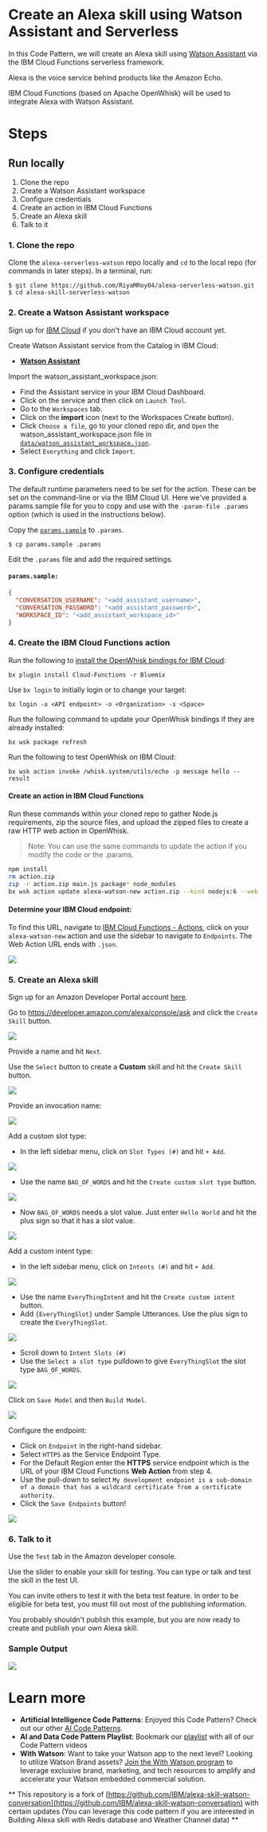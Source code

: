 # Create an Alexa skill using Watson Assistant and Serverless

In this Code Pattern, we will create an Alexa skill using [Watson Assistant](https://www.ibm.com/watson/developercloud/conversation.html) via the IBM Cloud Functions serverless framework.

Alexa is the voice service behind products like the Amazon Echo.

IBM Cloud Functions (based on Apache OpenWhisk) will be used to integrate Alexa with Watson Assistant.

# Steps

## Run locally

1. Clone the repo
2. Create a Watson Assistant workspace
3. Configure credentials
4. Create an action in IBM Cloud Functions
5. Create an Alexa skill
6. Talk to it

### 1. Clone the repo

Clone the `alexa-serverless-watson` repo locally and `cd` to the local repo
(for commands in later steps). In a terminal, run:

```
$ git clone https://github.com/RiyaMRoy04/alexa-serverless-watson.git
$ cd alexa-skill-serverless-watson
```

### 2. Create a Watson Assistant workspace

Sign up for [IBM Cloud](https://ibm.biz/BdZ7QU) if you don't have an IBM Cloud account yet.

Create Watson Assistant service from the Catalog in IBM Cloud:
* [**Watson Assistant**](https://console.ng.bluemix.net/catalog/services/conversation)

Import the watson_assistant_workspace.json:
* Find the Assistant service in your IBM Cloud Dashboard.
* Click on the service and then click on `Launch Tool`.
* Go to the `Workspaces` tab.
* Click on the **import** icon (next to the Workspaces Create button).
* Click `Choose a file`, go to your cloned repo dir, and `Open` the watson_assistant_workspace.json file in [`data/watson_assistant_workspace.json`](data/watson_assistant_workspace.json).
* Select `Everything` and click `Import`.

### 3. Configure credentials

The default runtime parameters need to be set for the action.
These can be set on the command-line or via the IBM Cloud UI.
Here we've provided a params.sample file for you to copy and use
with the `-param-file .params` option (which is used in the instructions below).

Copy the [`params.sample`](params.sample) to `.params`.

```
$ cp params.sample .params
```
Edit the `.params` file and add the required settings.

#### `params.sample:`

```json
{
  "CONVERSATION_USERNAME": "<add_assistant_username>",
  "CONVERSATION_PASSWORD": "<add_assistant_password>",
  "WORKSPACE_ID": "<add_assistant_workspace_id>"
}
```
### 4. Create the IBM Cloud Functions action

Run the following to [install the OpenWhisk bindings for IBM Cloud](https://console.bluemix.net/openwhisk/learn/cli):
```
bx plugin install Cloud-Functions -r Bluemix
```

Use `bx login` to initially login or to change your target:
```
bx login -a <API endpoint> -o <Organization> -s <Space>
```

Run the following command to update your OpenWhisk bindings if they are already installed:
```
bx wsk package refresh
```

Run the following to test OpenWhisk on IBM Cloud:
```
bx wsk action invoke /whisk.system/utils/echo -p message hello --result
```

#### Create an action in IBM Cloud Functions
Run these commands within your cloned repo to gather Node.js requirements, zip the source files, and upload the zipped files
to create a raw HTTP web action in OpenWhisk.

> Note: You can use the same commands to update the action if you modify the code or the .params.

```sh
npm install
rm action.zip
zip -r action.zip main.js package* node_modules
bx wsk action update alexa-watson-new action.zip --kind nodejs:6 --web raw --param-file .params
```

#### Determine your IBM Cloud endpoint:

To find this URL, navigate to [IBM Cloud Functions - Actions](https://console.bluemix.net/openwhisk/manage/actions), click on your
`alexa-watson-new` action and use the sidebar to navigate to `Endpoints`.  The Web Action URL ends with `.json`.

![](images/functions_endpoints.png)

### 5. Create an Alexa skill

Sign up for an Amazon Developer Portal account [here](http://developer.amazon.com/).

Go to https://developer.amazon.com/alexa/console/ask and click the `Create Skill` button.

![](images/create_alexa_skill.png)

Provide a name and hit `Next`.

Use the `Select` button to create a **Custom** skill and hit the `Create Skill` button.

![](images/select_custom_skill.png)

Provide an invocation name:

![](images/invocation_name.png)

Add a custom slot type:

* In the left sidebar menu, click on `Slot Types (#)` and hit `+ Add`.

![](images/slot_types.png)

* Use the name `BAG_OF_WORDS` and hit the `Create custom slot type` button.

![](images/create_slot_type.png)

* Now `BAG_OF_WORDS` needs a slot value. Just enter `Hello World` and hit the plus sign so that it has a slot value.

![](images/bag_of_words.png)

Add a custom intent type:

* In the left sidebar menu, click on `Intents (#)` and hit `+ Add`.

![](images/intents.png)

* Use the name `EveryThingIntent` and hit the `Create custom intent` button.
* Add `{EveryThingSlot}` under Sample Utterances. Use the plus sign to create the `EveryThingSlot`.

![](images/sample_utterance.png)

* Scroll down to `Intent Slots (#)`
* Use the `Select a slot type` pulldown to give `EveryThingSlot` the slot type `BAG_OF_WORDS`.

![](images/create_everything_intent.png)

Click on `Save Model` and then `Build Model`.

![](images/save_and_build.png)

Configure the endpoint:

* Click on `Endpoint` in the right-hand sidebar.
* Select `HTTPS` as the Service Endpoint Type.
* For the Default Region enter the **HTTPS** service endpoint which is the URL of your IBM Cloud Functions **Web Action** from step 4.
* Use the pull-down to select `My development endpoint is a sub-domain of a domain that has a wildcard certificate from a certificate authority`.
* Click the `Save Endpoints` button!

![](images/service_endpoint_type.png)

### 6. Talk to it

Use the `Test` tab in the Amazon developer console.

Use the slider to enable your skill for testing. You can type or talk and test the skill in the test UI.

You can invite others to test it with the beta test feature. In order to be eligible for beta test, you must fill out most of the publishing information.

You probably shouldn't publish this example, but you are now ready to create and publish your own Alexa skill.

### Sample Output

![](images/output.png)

# Learn more

* **Artificial Intelligence Code Patterns**: Enjoyed this Code Pattern? Check out our other [AI Code Patterns](https://developer.ibm.com/code/technologies/artificial-intelligence/).
* **AI and Data Code Pattern Playlist**: Bookmark our [playlist](https://www.youtube.com/playlist?list=PLzUbsvIyrNfknNewObx5N7uGZ5FKH0Fde) with all of our Code Pattern videos
* **With Watson**: Want to take your Watson app to the next level? Looking to utilize Watson Brand assets? [Join the With Watson program](https://www.ibm.com/watson/with-watson/) to leverage exclusive brand, marketing, and tech resources to amplify and accelerate your Watson embedded commercial solution.

** This repository is a fork of [https://github.com/IBM/alexa-skill-watson-conversation](https://github.com/IBM/alexa-skill-watson-conversation) with certain updates (You can leverage this code pattern if you are interested in Building Alexa skill with Redis database and Weather Channel data) **
